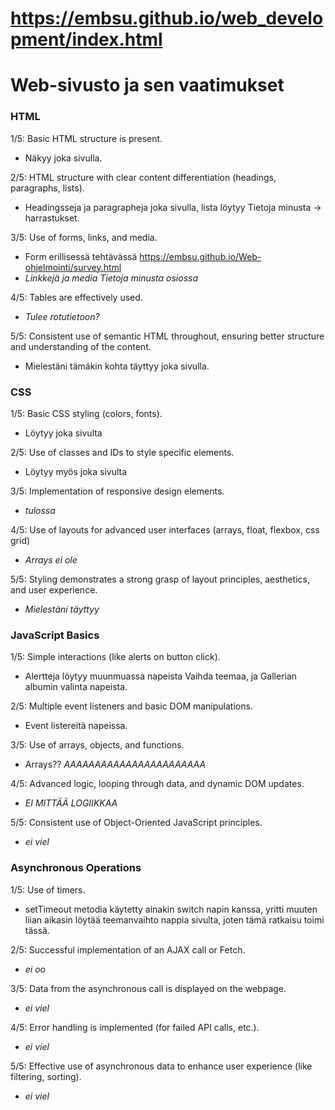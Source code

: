 # https://embsu.github.io/web_development/index.html

 <h1>Web-sivusto ja sen vaatimukset</h1>

 <h3>HTML</h3>

 1/5: Basic HTML structure is present. 
 - Näkyy joka sivulla.
 
2/5: HTML structure with clear content differentiation (headings, paragraphs, lists).
- Headingsseja ja paragrapheja joka sivulla, lista löytyy Tietoja minusta -> harrastukset.

3/5: Use of forms, links, and media.
- Form erillisessä tehtävässä https://embsu.github.io/Web-ohjelmointi/survey.html
- <i>Linkkejä ja media Tietoja minusta osiossa </i>


4/5: Tables are effectively used.
- <i>Tulee rotutietoon?</i>

5/5: Consistent use of semantic HTML throughout, ensuring better structure and understanding of the content.
- Mielestäni tämäkin kohta täyttyy joka sivulla. 

 <h3>CSS</h3>

 1/5: Basic CSS styling (colors, fonts).
 - Löytyy joka sivulta

2/5: Use of classes and IDs to style specific elements.
- Löytyy myös joka sivulta

3/5: Implementation of responsive design elements.
- <i> tulossa </i>

4/5: Use of layouts for advanced user interfaces (arrays, float, flexbox, css grid)
- <i>Arrays ei ole</i>

5/5: Styling demonstrates a strong grasp of layout principles, aesthetics, and user experience.
- <i>Mielestäni täyttyy </i>


 <h3>JavaScript Basics</h3>

 1/5: Simple interactions (like alerts on button click).
 - Alertteja löytyy muunmuassa napeista Vaihda teemaa, ja Gallerian albumin valinta napeista.

2/5: Multiple event listeners and basic DOM manipulations.
- Event listereitä napeissa.

3/5: Use of arrays, objects, and functions.
- Arrays?? <i>AAAAAAAAAAAAAAAAAAAAAAA </i>

4/5: Advanced logic, looping through data, and dynamic DOM updates.
- <i> EI MITTÄÄ LOGIIKKAA </i>

5/5: Consistent use of Object-Oriented JavaScript principles.
- <i>ei viel </i>

 <h3>Asynchronous Operations</h3>

 1/5: Use of timers.

 - setTimeout metodia käytetty ainakin switch napin kanssa, yritti muuten liian aikasin löytää teemanvaihto nappia sivulta, joten tämä ratkaisu toimi tässä. 

2/5: Successful implementation of an AJAX call or Fetch.
- <i> ei oo </i>

3/5: Data from the asynchronous call is displayed on the webpage.
- <i> ei viel </i>

4/5: Error handling is implemented (for failed API calls, etc.).

- <i> ei viel </i>

5/5: Effective use of asynchronous data to enhance user experience (like filtering, sorting).

- <i> ei viel </i>
